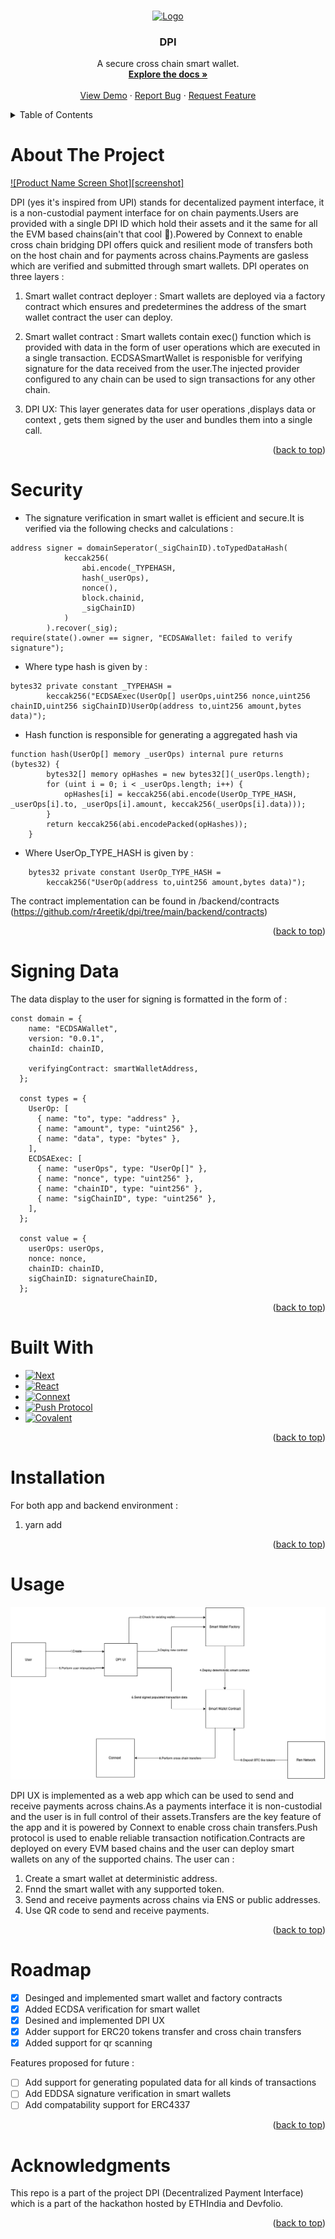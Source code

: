 <!-- Improved compatibility of back to top link: See: https://github.com/othneildrew/Best-README-Template/pull/73 -->
<a name="DPI"></a>



<!-- PROJECT LOGO -->
<br />
<div align="center">
  <a href="https://github.com/othneildrew/Best-README-Template">
    <img src="images/logo.png" alt="Logo" width="80" height="80">
  </a>

  <h3 align="center">DPI</h3>

  <p align="center">
    A secure cross chain smart wallet.
    <br />
    <a href="https://github.com/r4reetik/dpi"><strong>Explore the docs »</strong></a>
    <br />
    <br />
    <a href="">View Demo</a>
    ·
    <a href="https://github.com/r4reetik/dpi/issues">Report Bug</a>
    ·
    <a href="https://github.com/r4reetik/dpi/issues">Request Feature</a>
  </p>
</div>



<!-- TABLE OF CONTENTS -->
<details>
  <summary>Table of Contents</summary>
  <ol>
    <li>
      <a href="#about-the-project">About The Project</a>
       <ul>
        <li><a href="#security">Security</a></li>
        <li><a href="#signing-data">Signing Data</a></li>
      </ul>
    </li>
    <li>
      <a href="#getting-started">Getting Started</a>
    </li>
    <li><a href="#usage">Usage</a></li>
    <li><a href="#roadmap">Roadmap</a></li>
    <li><a href="#built-with">Built With</a></li>
  </ol>
</details>



<!-- ABOUT THE PROJECT -->
# About The Project

[![Product Name Screen Shot][screenshot]](https://example.com)

DPI (yes it's inspired from UPI) stands for decentalized payment interface, it is a non-custodial payment interface for on chain payments.Users are provided with a single DPI ID which hold their assets and it the same for all the EVM based chains(ain't that cool 🤯).Powered by Connext to enable cross chain bridging DPI offers quick and resilient mode of transfers both on the host chain and for payments across chains.Payments are gasless which are verified and submitted through smart wallets.
DPI operates on three layers :
1. Smart wallet contract deployer :
Smart wallets are deployed via a factory contract which ensures and predetermines the address of the smart wallet contract the user can deploy.
1. Smart wallet contract : 
Smart wallets contain exec() function which is provided with data in the form of user operations which are executed in a single transaction. ECDSASmartWallet is responisble for verifying signature for the data received from the user.The injected provider configured to any chain can be used to sign transactions for any other chain.

1. DPI UX:
This layer generates data for user operations ,displays data or context , gets them signed by the user and bundles them into a single call.

<p align="right">(<a href="#readme-top">back to top</a>)</p>

<!-- SECURITY VERIFICATIONS -->
# Security

- The signature verification in smart wallet is efficient and secure.It is verified via the following checks and calculations :
```
address signer = domainSeperator(_sigChainID).toTypedDataHash(
            keccak256(
                abi.encode(_TYPEHASH,
                hash(_userOps),
                nonce(), 
                block.chainid, 
                _sigChainID)
            )
        ).recover(_sig);
require(state().owner == signer, "ECDSAWallet: failed to verify signature");

```

- Where type hash is given by :
```
bytes32 private constant _TYPEHASH =
        keccak256("ECDSAExec(UserOp[] userOps,uint256 nonce,uint256 chainID,uint256 sigChainID)UserOp(address to,uint256 amount,bytes data)");
```

- Hash function is responsible for generating a aggregated hash via 
```
function hash(UserOp[] memory _userOps) internal pure returns (bytes32) {
        bytes32[] memory opHashes = new bytes32[](_userOps.length);
        for (uint i = 0; i < _userOps.length; i++) {
            opHashes[i] = keccak256(abi.encode(UserOp_TYPE_HASH, _userOps[i].to, _userOps[i].amount, keccak256(_userOps[i].data)));
        }
        return keccak256(abi.encodePacked(opHashes));
    }
```
- Where UserOp_TYPE_HASH is given by :
```
    bytes32 private constant UserOp_TYPE_HASH =
        keccak256("UserOp(address to,uint256 amount,bytes data)");
```

The contract implementation can be found in /backend/contracts (https://github.com/r4reetik/dpi/tree/main/backend/contracts)
<p align="right">(<a href="#readme-top">back to top</a>)</p>

<!--SIGNING DATA -->
# Signing Data

The data display to the user for signing is formatted in the form of :
```
const domain = {
    name: "ECDSAWallet",
    version: "0.0.1",
    chainId: chainID,

    verifyingContract: smartWalletAddress,
  };

  const types = {
    UserOp: [
      { name: "to", type: "address" },
      { name: "amount", type: "uint256" },
      { name: "data", type: "bytes" },
    ],
    ECDSAExec: [
      { name: "userOps", type: "UserOp[]" },
      { name: "nonce", type: "uint256" },
      { name: "chainID", type: "uint256" },
      { name: "sigChainID", type: "uint256" },
    ],
  };

  const value = {
    userOps: userOps,
    nonce: nonce,
    chainID: chainID,
    sigChainID: signatureChainID,
  };

```
<p align="right">(<a href="#readme-top">back to top</a>)</p>

# Built With

* [![Next][Next.js]][Next-url]
* [![React][React.js]][React-url]
* [![Connext][connext]][connext-url]
* [![Push Protocol][push]][push-protocol-url]
* [![Covalent][covalent]][covalent-url]

<p align="right">(<a href="#readme-top">back to top</a>)</p>

# Installation

For both app and backend environment :

1. yarn add

<p align="right">(<a href="#readme-top">back to top</a>)</p>

<!-- USAGE EXAMPLES -->
# Usage
![Architecture Diagram][architecture]

DPI UX is implemented as a web app which can be used to send and receive payments across chains.As a payments interface it is non-custodial and the user is in full control of their assets.Transfers are the key feature of the app and it is powered by Connext to enable cross chain transfers.Push protocol is used to enable reliable transaction notification.Contracts are deployed on every EVM based chains and the user can deploy smart wallets on any of the supported chains.
The user can :
1. Create a smart wallet at deterministic address.
2. Fnnd the smart wallet with any supported token.
3. Send and receive payments across chains via ENS or public addresses.
4. Use QR code to send and receive payments.

<p align="right">(<a href="#readme-top">back to top</a>)</p>

<!-- ROADMAP -->
# Roadmap

- [x] Desinged and implemented smart wallet and factory contracts
- [x] Added ECDSA verification for smart wallet
- [x] Desined and implemented DPI UX
- [x] Adder support for ERC20 tokens transfer and cross chain transfers
- [x] Added support for qr scanning

Features proposed for future :
- [ ] Add support for generating populated data for all kinds of transactions
- [ ] Add EDDSA signature verification in smart wallets
- [ ] Add compatability support for ERC4337

<p align="right">(<a href="#readme-top">back to top</a>)</p>

<!-- ACKNOWLEDGMENTS -->
# Acknowledgments

This repo is a part of the project DPI (Decentralized Payment Interface) which is a part of the hackathon hosted by ETHIndia and Devfolio.

<p align="right">(<a href="#readme-top">back to top</a>)</p>


<!-- MARKDOWN LINKS & IMAGES -->
<!-- https://www.markdownguide.org/basic-syntax/#reference-style-links -->

[product-screenshot]: images/screenshot.png
[Next.js]: https://img.shields.io/badge/next.js-000000?style=for-the-badge&logo=nextdotjs&logoColor=white
[Next-url]: https://nextjs.org/
[React.js]: https://img.shields.io/badge/React-20232A?style=for-the-badge&logo=react&logoColor=61DAFB
[React-url]: https://reactjs.org/
[connext]:https://img.shields.io/badge/-Connext-green
[connext-url]:https://www.connext.network
[push-protocol-url]:https://push.org
[push]:https://img.shields.io/badge/-Push-yellow
[covalent-url]:https://www.covalenthq.com
[covalent]:https://img.shields.io/badge/-Covalent-blue
[architecture]: images/achitecture.png

